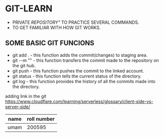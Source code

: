 #  GIT-LEARN

* PRIVATE *REPOSITORY"* TO PRACTICE SEVERAL COMMANDS.
* TO GET FAMILIAR WITH HOW GIT WORKS.

## SOME BASIC GIT FUNCIONS

* git add .  -  this function adds the commit(changes) to staging area.
* git --m "<commit name>"    -  this function transfers the commit made to the repository on the git hub.
* git push   -  this function pushes the commit to the linked account.
* git status -  this function tells the current status of the directory.
* git log   -  this function provides the history of all the commits made into the directory.

adding link in  the git https://www.cloudflare.com/learning/serverless/glossary/client-side-vs-server-side/

name   |  roll number 
-------| ----------
umam | 200595
